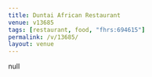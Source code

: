 ```yaml
---
title: Duntai African Restaurant
venue: v13685
tags: [restaurant, food, "fhrs:694615"]
permalink: /v/13685/
layout: venue
---
```

null